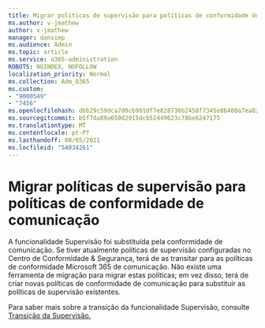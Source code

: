 ```yaml
---
title: Migrar políticas de supervisão para políticas de conformidade de comunicação
ms.author: v-jmathew
author: v-jmathew
manager: dansimp
ms.audience: Admin
ms.topic: article
ms.service: o365-administration
ROBOTS: NOINDEX, NOFOLLOW
localization_priority: Normal
ms.collection: Adm_O365
ms.custom:
- "9000549"
- "7456"
ms.openlocfilehash: dbb29c59dca7d0cb901df7e828736b2458f7345e86400a7ea823cf654cd0891e
ms.sourcegitcommit: b5f7da89a650d2915dc652449623c78be6247175
ms.translationtype: MT
ms.contentlocale: pt-PT
ms.lasthandoff: 08/05/2021
ms.locfileid: "54034261"
---
```

# <a name="migrate-supervision-policies-to-communication-compliance-policies"></a>Migrar políticas de supervisão para políticas de conformidade de comunicação

A funcionalidade Supervisão foi substituída pela conformidade de comunicação. Se tiver atualmente políticas de supervisão configuradas no Centro de Conformidade & Segurança, terá de as transitar para as políticas de conformidade Microsoft 365 de comunicação. Não existe uma ferramenta de migração para migrar estas políticas; em vez disso, terá de criar novas políticas de conformidade de comunicação para substituir as políticas de supervisão existentes.

Para saber mais sobre a transição da funcionalidade Supervisão, consulte [Transição da Supervisão.](https://go.microsoft.com/fwlink/?linkid=2128750)
